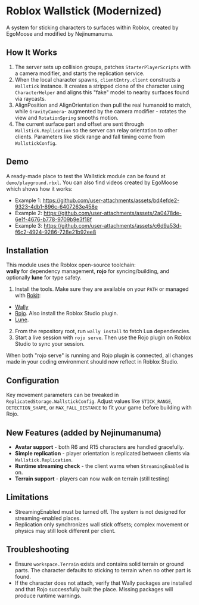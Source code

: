 # Roblox Wallstick (Modernized)
A system for sticking characters to surfaces within Roblox, created by EgoMoose and modified by Nejinumanuma.

## How It Works
1. The server sets up collision groups, patches `StarterPlayerScripts` with a
camera modifier, and starts the replication service. 
2. When the local character spawns, `clientEntry.client` constructs a `Wallstick` instance. 
It creates a stripped clone of the character using `CharacterHelper` and aligns this "fake"
model to nearby surfaces found via raycasts. 
3. AlignPosition and AlignOrientation then pull the real humanoid to match, while `GravityCamera`- 
augmented by the camera modifier - rotates the view and `RotationSpring` smooths motion. 
5. The current surface part and offset are sent through `Wallstick.Replication` so the
server can relay orientation to other clients. Parameters like stick range and
fall timing come from `WallstickConfig`.

## Demo
A ready-made place to test the Wallstick module can be found at `demo/playground.rbxl`. 
You can also find videos created by EgoMoose which shows how it works:
- Example 1: https://github.com/user-attachments/assets/bd4efde2-9323-4db1-896c-6407263e458e
- Example 2: https://github.com/user-attachments/assets/2a0478de-6e1f-4676-b778-9709b9e3f18f
- Example 3: https://github.com/user-attachments/assets/c6d9a53d-f6c2-4924-9286-728e21b92ee8

## Installation
This module uses the Roblox open-source toolchain:  
**wally** for dependency management, **rojo** for syncing/building, and optionally **lune** for type safety.

1. Install the tools. Make sure they are available on your `PATH` or managed with [Rokit](https://github.com/rojo-rbx/rokit):

- [Wally](https://github.com/UpliftGames/wally)
- [Rojo](https://github.com/rojo-rbx/rojo). Also install the Roblox Studio plugin.
- [Lune](https://github.com/lune-org/lune/releases).

2. From the repository root, run `wally install` to fetch Lua dependencies. 
3. Start a live session with `rojo serve`. Then use the Rojo plugin on Roblox Studio to sync your session. 

When both "rojo serve" is running and Rojo plugin is connected, all changes made in your coding environment should now reflect in Roblox Studio. 

## Configuration
Key movement parameters can be tweaked in `ReplicatedStorage.WallstickConfig`.
Adjust values like `STICK_RANGE`, `DETECTION_SHAPE`, or `MAX_FALL_DISTANCE` to fit your game before building with Rojo.

## New Features (added by Nejinumanuma)
* **Avatar support** - both R6 and R15 characters are handled gracefully.
* **Simple replication** - player orientation is replicated between clients via `Wallstick.Replication`.
* **Runtime streaming check** - the client warns when `StreamingEnabled` is on.
* **Terrain support** - players can now walk on terrain (still testing)

## Limitations
* StreamingEnabled must be turned off. The system is not designed for streaming-enabled places.
* Replication only synchronizes wall stick offsets; complex movement or physics may still look different per client.

## Troubleshooting
* Ensure `workspace.Terrain` exists and contains solid terrain or ground parts. The character defaults to sticking to terrain when no other part is found.
* If the character does not attach, verify that Wally packages are installed and that Rojo successfully built the place. Missing packages will produce runtime warnings.

